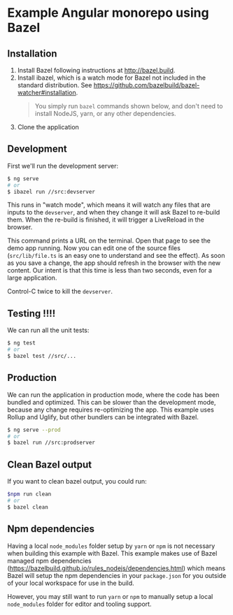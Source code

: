 # Example Angular monorepo using Bazel


## Installation

1. Install Bazel following instructions at http://bazel.build. 
2. Install ibazel, which is a watch mode for Bazel not included in the standard distribution. See https://github.com/bazelbuild/bazel-watcher#installation.  
    > You simply run `bazel` commands shown below, and don't need to install NodeJS, yarn, or any other dependencies.
4. Clone the application

## Development

First we'll run the development server:

```bash
$ ng serve
# or
$ ibazel run //src:devserver
```

This runs in "watch mode", which means it will watch any files that are inputs to the `devserver`, and when they change it will ask Bazel to re-build them.
When the re-build is finished, it will trigger a LiveReload in the browser.

This command prints a URL on the terminal. Open that page to see the demo app running.
Now you can edit one of the source files (`src/lib/file.ts` is an easy one to understand and see the effect).
As soon as you save a change, the app should refresh in the browser with the new content.
Our intent is that this time is less than two seconds, even for a large application.

Control-C twice to kill the `devserver`.

## Testing !!!!

We can run all the unit tests:

```bash
$ ng test
# or
$ bazel test //src/...
```

## Production

We can run the application in production mode, where the code has been bundled and optimized.
This can be slower than the development mode, because any change requires re-optimizing the app.
This example uses Rollup and Uglify, but other bundlers can be integrated with Bazel.

```bash
$ ng serve --prod
# or
$ bazel run //src:prodserver
```

## Clean Bazel output
If you want to clean bazel output, you could run:

```bash
$npm run clean
# or
$ bazel clean
```

## Npm dependencies

Having a local `node_modules` folder setup by `yarn` or `npm` is not necessary when building this example with Bazel.
This example makes use of Bazel managed npm dependencies (https://bazelbuild.github.io/rules_nodejs/dependencies.html) which means Bazel will setup the npm dependencies in your `package.json` for you outside of your local workspace for use in the build.

However, you may still want to run `yarn` or `npm` to manually setup a local `node_modules` folder for editor and tooling support.

